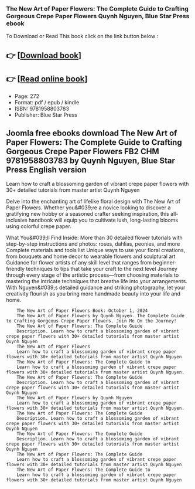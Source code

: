 ### The New Art of Paper Flowers: The Complete Guide to Crafting Gorgeous Crepe Paper Flowers Quynh Nguyen, Blue Star Press ebook

To Download or Read This book click on the link button below :

## 👉  [**[Download book](http://filesbooks.info/download.php?group=book&from=github.com&id=721981&lnk=1079 "Download book")**]

## 👉  [**[Read online book](http://filesbooks.info/download.php?group=book&from=github.com&id=721981&lnk=1079 "Read online book")**]


* Page: 272
* Format: pdf / epub / kindle
* ISBN: 9781958803783
* Publisher: Blue Star Press



## Joomla free ebooks download The New Art of Paper Flowers: The Complete Guide to Crafting Gorgeous Crepe Paper Flowers FB2 CHM 9781958803783 by Quynh Nguyen, Blue Star Press English version



Learn how to craft a blossoming garden of vibrant crepe paper flowers with 30+ detailed tutorials from master artist Quynh Nguyen
 
 Delve into the enchanting art of lifelike floral design with The New Art of Paper Flowers. Whether you&amp;#039;re a novice looking to discover a gratifying new hobby or a seasoned crafter seeking inspiration, this all-inclusive handbook will equip you to cultivate lush, long-lasting blooms using colorful crepe paper.
 
 What You&amp;#039;ll Find Inside:
 More than 30 detailed flower tutorials with step-by-step instructions and photos: roses, dahlias, peonies, and more Complete materials and tools list Unique ways to use your floral creations, from bouquets and home decor to wearable flowers and sculptural art Guidance for flower artists of any skill level that ranges from beginner-friendly techniques to tips that take your craft to the next level 
 Journey through every stage of the artistic process—from choosing materials to mastering the intricate techniques that breathe life into your arrangements. With Nguyen&amp;#039;s detailed guidance and striking photography, let your creativity flourish as you bring more handmade beauty into your life and home.


        The New Art of Paper Flowers Book: October 1, 2024
        The New Art of Paper Flowers by Quynh Nguyen. The Complete Guide to Crafting Gorgeous Crepe Paper Flowers. Join Me On the Journey!
        The New Art of Paper Flowers: The Complete Guide
        Description. Learn how to craft a blossoming garden of vibrant crepe paper flowers with 30+ detailed tutorials from master artist Quynh Nguyen
        The New Art of Paper Flowers
        Learn how to craft a blossoming garden of vibrant crepe paper flowers with 30+ detailed tutorials from master artist Quynh Nguyen
        The New Art of Paper Flowers: The Complete Guide to
        Learn how to craft a blossoming garden of vibrant crepe paper flowers with 30+ detailed tutorials from master artist Quynh Nguyen.
        The New Art of Paper Flowers: The Complete Guide
        Description. Learn how to craft a blossoming garden of vibrant crepe paper flowers with 30+ detailed tutorials from master artist Quynh Nguyen
        The New Art of Paper Flowers by Quynh Nguyen
        Learn how to craft a blossoming garden of vibrant crepe paper flowers with 30+ detailed tutorials from master artist Quynh Nguyen.
        The New Art of Paper Flowers: The Complete Guide
        Description. Learn how to craft a blossoming garden of vibrant crepe paper flowers with 30+ detailed tutorials from master artist Quynh Nguyen
        The New Art of Paper Flowers: The Complete Guide
        Description. Learn how to craft a blossoming garden of vibrant crepe paper flowers with 30+ detailed tutorials from master artist Quynh Nguyen
        The New Art of Paper Flowers: The Complete Guide
        Learn how to craft a blossoming garden of vibrant crepe paper flowers with 30+ detailed tutorials from master artist Quynh Nguyen
        The New Art of Paper Flowers: The Complete Guide to
        Learn how to craft a blossoming garden of vibrant crepe paper flowers with 30+ detailed tutorials from master artist Quynh Nguyen
    





